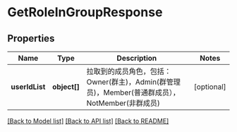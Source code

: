 # GetRoleInGroupResponse

## Properties
Name | Type | Description | Notes
------------ | ------------- | ------------- | -------------
**userIdList** | **object[]** | 拉取到的成员角色，包括：Owner(群主)，Admin(群管理员)，Member(普通群成员），NotMember(非群成员) | [optional] 

[[Back to Model list]](../README.md#documentation-for-models) [[Back to API list]](../README.md#documentation-for-api-endpoints) [[Back to README]](../README.md)


